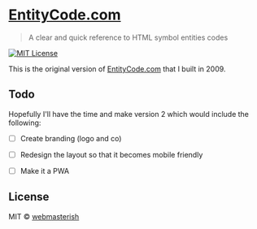 # [EntityCode.com][entitycode.com url]

> A clear and quick reference to HTML symbol entities codes

[![MIT License](https://img.shields.io/npm/l/express.svg?style=flat-square)](http://opensource.org/licenses/MIT)

This is the original version of [EntityCode.com][entitycode.com url] 
that I built in 2009.


## Todo

Hopefully I'll have the time and make version 2 which would include the following:

- [ ] Create branding (logo and co)
- [ ] Redesign the layout so that it becomes mobile friendly
- [ ] Make it a PWA
 

## License

MIT © [webmasterish](https://webmasterish.com)


[entitycode.com url]: http://entitycode.com
